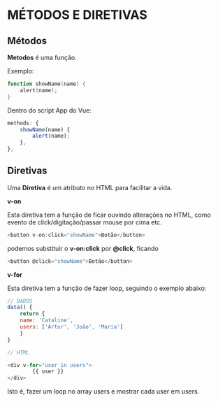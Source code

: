 # MÉTODOS E DIRETIVAS



## **Métodos**

**Metodos** é uma função.

Exemplo:

```v
function showName(name) {
    alert(name);
}
```

Dentro do script App do Vue:

```javascript
methods: {
    showName(name) {
        alert(name);
    },
},
```

## **Diretivas**

Uma **Diretiva** é um atributo no HTML para facilitar a vida.



**v-on**

Esta diretiva tem a função de ficar ouvindo alterações no HTML, como evento de click/digitação/passar mouse por cima etc. 

```javascript
<button v-on:click="showName">Botão</button>
```

podemos substituir o **v-on:click** por **@click**, ficando

```javascript
<button @click="showName">Botão</button>
```

**v-for**

Esta diretiva tem a função de fazer loop, seguindo o exemplo abaixo:

```javascript
// DADOS
data() {
    return {
    name: 'Cataline',
    users: ['Artur', 'João', 'Maria']
    }
}

// HTML

<div v-for="user in users">
        {{ user }}
</div>
```

Isto é, fazer um loop no array users e mostrar cada user em users.
